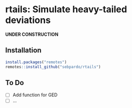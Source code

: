 # rtails: Simulate heavy-tailed deviations

**UNDER CONSTRUCTION**

## Installation

``` r
install.packages("remotes")
remotes::install_github("sebpardo/rtails")
```

## To Do

  - [ ] Add function for GED
  - [ ] ...
